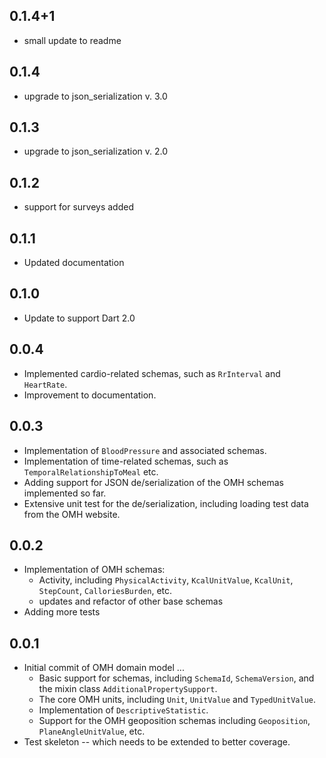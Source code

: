 ## 0.1.4+1
- small update to readme

## 0.1.4
- upgrade to json_serialization v. 3.0

## 0.1.3
- upgrade to json_serialization v. 2.0

## 0.1.2
- support for surveys added

## 0.1.1
- Updated documentation
 
## 0.1.0
- Update to support Dart 2.0

## 0.0.4
- Implemented cardio-related schemas, such as `RrInterval` and `HeartRate`.
- Improvement to documentation.

## 0.0.3

- Implementation of `BloodPressure` and associated schemas.
- Implementation of time-related schemas, such as `TemporalRelationshipToMeal` etc.
- Adding support for JSON de/serialization of the OMH schemas implemented so far.
- Extensive unit test for the de/serialization, including loading test data from the OMH website.

## 0.0.2

- Implementation of OMH schemas: 
   - Activity, including `PhysicalActivity`, `KcalUnitValue`, `KcalUnit`, `StepCount`, `CalloriesBurden`, etc.
   - updates and refactor of other base schemas
 - Adding more tests
   
   
## 0.0.1

- Initial commit of OMH domain model ...
   - Basic support for schemas, including `SchemaId`, `SchemaVersion`, and the mixin class `AdditionalPropertySupport`.
   - The core OMH units, including `Unit`, `UnitValue` and `TypedUnitValue`. 
   - Implementation of `DescriptiveStatistic`.
   - Support for the OMH geoposition schemas including `Geoposition`, `PlaneAngleUnitValue`, etc.
- Test skeleton -- which needs to be extended to better coverage.
